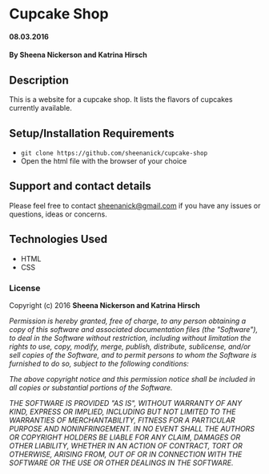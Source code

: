 # Cupcake Shop

#### 08.03.2016

#### By **Sheena Nickerson** and **Katrina Hirsch**

## Description

This is a website for a cupcake shop. It lists the flavors of cupcakes currently available.

## Setup/Installation Requirements

* `git clone https://github.com/sheenanick/cupcake-shop`
* Open the html file with the browser of your choice

## Support and contact details

Please feel free to contact sheenanick@gmail.com if you have any issues or questions, ideas or concerns.

## Technologies Used

* HTML
* CSS

### License

Copyright (c) 2016 **Sheena Nickerson and Katrina Hirsch**

_Permission is hereby granted, free of charge, to any person obtaining a copy of this software and associated documentation files (the "Software"), to deal in the Software without restriction, including without limitation the rights to use, copy, modify, merge, publish, distribute, sublicense, and/or sell copies of the Software, and to permit persons to whom the Software is furnished to do so, subject to the following conditions:_

_The above copyright notice and this permission notice shall be included in all copies or substantial portions of the Software._

_THE SOFTWARE IS PROVIDED "AS IS", WITHOUT WARRANTY OF ANY KIND, EXPRESS OR IMPLIED, INCLUDING BUT NOT LIMITED TO THE WARRANTIES OF MERCHANTABILITY, FITNESS FOR A PARTICULAR PURPOSE AND NONINFRINGEMENT. IN NO EVENT SHALL THE AUTHORS OR COPYRIGHT HOLDERS BE LIABLE FOR ANY CLAIM, DAMAGES OR OTHER LIABILITY, WHETHER IN AN ACTION OF CONTRACT, TORT OR OTHERWISE, ARISING FROM, OUT OF OR IN CONNECTION WITH THE SOFTWARE OR THE USE OR OTHER DEALINGS IN THE SOFTWARE._

